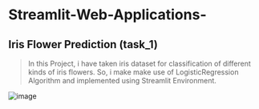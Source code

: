 # Streamlit-Web-Applications-

## Iris Flower Prediction (task_1)
> In this Project, i have taken iris dataset for classification of different kinds of iris flowers. So, i make make use of LogisticRegression Algorithm and implemented using Streamlit Environment.

![image](https://user-images.githubusercontent.com/75212387/208227329-8a031518-4b88-4dc3-a729-8be691f1908b.png)

